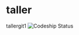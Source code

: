 taller
======

tallergit1
![Codeship Status](https://www.codeship.io/projects/e65a1390-ec21-0131-91ef-3ed114fb17f9/status)

